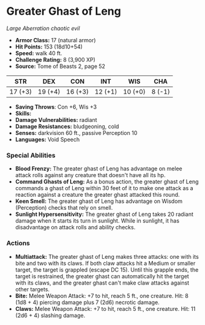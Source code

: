 # Greater Ghast of Leng

*Large* *Aberration* *chaotic evil*

- **Armor Class:** 17 (natural armor)
- **Hit Points:** 153 (18d10+54)
- **Speed:** walk 40 ft.
- **Challenge Rating:** 8 (3,900 XP)
- **Source:** Tome of Beasts 2, page 52

| STR | DEX | CON | INT | WIS | CHA |
| --- | --- | --- | --- | --- | --- |
| 17 (+3) | 19 (+4) | 16 (+3) | 12 (+1) | 10 (+0) | 8 (-1) |

- **Saving Throws**: Con +6, Wis +3
- **Skills:** 
- **Damage Vulnerabilities:** radiant
- **Damage Resistances:** bludgeoning, cold
- **Senses:** darkvision 60 ft., passive Perception 10
- **Languages:** Void Speech

### Special Abilities

- **Blood Frenzy:** The greater ghast of Leng has advantage on melee attack rolls against any creature that doesn't have all its hp.
- **Command Ghasts of Leng:** As a bonus action, the greater ghast of Leng commands a ghast of Leng within 30 feet of it to make one attack as a reaction against a creature the greater ghast attacked this round.
- **Keen Smell:** The greater ghast of Leng has advantage on Wisdom (Perception) checks that rely on smell.
- **Sunlight Hypersensitivity:** The greater ghast of Leng takes 20 radiant damage when it starts its turn in sunlight. While in sunlight, it has disadvantage on attack rolls and ability checks.

### Actions

- **Multiattack:** The greater ghast of Leng makes three attacks: one with its bite and two with its claws. If both claw attacks hit a Medium or smaller target, the target is grappled (escape DC 15). Until this grapple ends, the target is restrained, the greater ghast can automatically hit the target with its claws, and the greater ghast can't make claw attacks against other targets.
- **Bite:** Melee Weapon Attack: +7 to hit, reach 5 ft., one creature. Hit: 8 (1d8 + 4) piercing damage plus 7 (2d6) necrotic damage.
- **Claws:** Melee Weapon Attack: +7 to hit, reach 5 ft., one creature. Hit: 11 (2d6 + 4) slashing damage.


